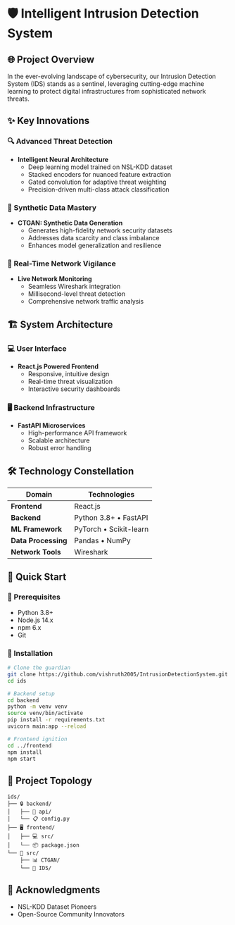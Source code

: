 # 🛡️ Intelligent Intrusion Detection System

## 🌐 Project Overview

In the ever-evolving landscape of cybersecurity, our Intrusion Detection System (IDS) stands as a sentinel, leveraging cutting-edge machine learning to protect digital infrastructures from sophisticated network threats.

## ✨ Key Innovations

### 🔍 Advanced Threat Detection
- **Intelligent Neural Architecture**
  - Deep learning model trained on NSL-KDD dataset
  - Stacked encoders for nuanced feature extraction
  - Gated convolution for adaptive threat weighting
  - Precision-driven multi-class attack classification

### 🧬 Synthetic Data Mastery
- **CTGAN: Synthetic Data Generation**
  - Generates high-fidelity network security datasets
  - Addresses data scarcity and class imbalance
  - Enhances model generalization and resilience

### 🚀 Real-Time Network Vigilance
- **Live Network Monitoring**
  - Seamless Wireshark integration
  - Millisecond-level threat detection
  - Comprehensive network traffic analysis

## 🏗️ System Architecture

### 💻 User Interface
- **React.js Powered Frontend**
  - Responsive, intuitive design
  - Real-time threat visualization
  - Interactive security dashboards

### 🖥️ Backend Infrastructure
- **FastAPI Microservices**
  - High-performance API framework
  - Scalable architecture
  - Robust error handling

## 🛠️ Technology Constellation

| Domain | Technologies |
|--------|--------------|
| **Frontend** | React.js |
| **Backend** | Python 3.8+ • FastAPI |
| **ML Framework** | PyTorch • Scikit-learn |
| **Data Processing** | Pandas • NumPy |
| **Network Tools** | Wireshark |

## 🚀 Quick Start

### 🔧 Prerequisites
- Python 3.8+
- Node.js 14.x
- npm 6.x
- Git

### 🔨 Installation

```bash
# Clone the guardian
git clone https://github.com/vishruth2005/IntrusionDetectionSystem.git
cd ids

# Backend setup
cd backend
python -m venv venv
source venv/bin/activate
pip install -r requirements.txt
uvicorn main:app --reload

# Frontend ignition
cd ../frontend
npm install
npm start
```

## 🌳 Project Topology
```
ids/
├── 🔒 backend/
│   ├── 🔧 api/
│   └── 📋 config.py
├── 🖥️ frontend/
│   ├── 💻 src/
│   └── 📦 package.json
└── 🧠 src/
    ├── 📊 CTGAN/
    └── 🔮 IDS/
```

## 🙏 Acknowledgments
- NSL-KDD Dataset Pioneers
- Open-Source Community Innovators